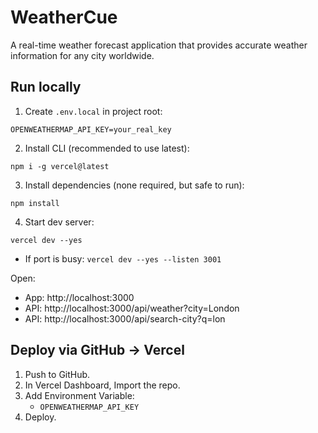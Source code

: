 # WeatherCue

A real-time weather forecast application that provides accurate weather information for any city worldwide.

## Run locally

1. Create `.env.local` in project root:

```
OPENWEATHERMAP_API_KEY=your_real_key
```

2. Install CLI (recommended to use latest):

```
npm i -g vercel@latest
```

3. Install dependencies (none required, but safe to run):

```
npm install
```

4. Start dev server:

```
vercel dev --yes
```

- If port is busy: `vercel dev --yes --listen 3001`

Open:

- App: http://localhost:3000
- API: http://localhost:3000/api/weather?city=London
- API: http://localhost:3000/api/search-city?q=lon

## Deploy via GitHub → Vercel

1. Push to GitHub.
2. In Vercel Dashboard, Import the repo.
3. Add Environment Variable:
   - `OPENWEATHERMAP_API_KEY`
4. Deploy.
